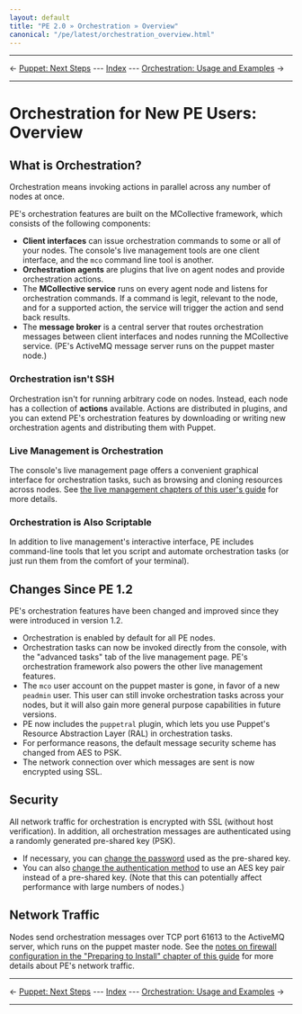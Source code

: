 ```yaml
---
layout: default
title: "PE 2.0 » Orchestration » Overview"
canonical: "/pe/latest/orchestration_overview.html"
---
```


* * *

&larr; [Puppet: Next Steps](./puppet_next_steps.html) --- [Index](./) --- [Orchestration: Usage and Examples](./orchestration_usage.html) &rarr;

* * *

Orchestration for New PE Users: Overview
=====

What is Orchestration?
-----

Orchestration means invoking actions in parallel across any number of nodes at once.

PE's orchestration features are built on the MCollective framework, which consists of the following components:

* **Client interfaces** can issue orchestration commands to some or all of your nodes. The console's live management tools are one client interface, and the `mco` command line tool is another.
* **Orchestration agents**  are plugins that live on agent nodes and provide orchestration actions.
* The **MCollective service** runs on every agent node and listens for orchestration commands. If a command is legit, relevant to the node, and for a supported action, the service will trigger the action and send back results.
* The **message broker** is a central server that routes orchestration messages between client interfaces and nodes running the MCollective service. (PE's ActiveMQ message server runs on the puppet master node.)

### Orchestration isn't SSH

Orchestration isn't for running arbitrary code on nodes. Instead, each node has a collection of **actions** available. Actions are distributed in plugins, and you can extend PE's orchestration features by downloading or writing new orchestration agents and distributing them with Puppet.

### Live Management is Orchestration

The console's live management page offers
a convenient graphical interface for orchestration tasks, such as
browsing and cloning resources across nodes. See [the live management chapters of this user's guide](./console_live.html) for more details.

### Orchestration is Also Scriptable

In addition to live management's interactive interface, PE includes command-line tools
that let you script and automate orchestration tasks (or just run them from the comfort of your terminal).

Changes Since PE 1.2
-----

PE's orchestration features have been changed and improved since they were introduced in version 1.2.

* Orchestration is enabled by default for all PE nodes.
* Orchestration tasks can now be invoked directly from the console, with the "advanced tasks" tab of the live management page. PE's orchestration framework also powers the other live management features.
* The `mco` user account on the puppet master is gone, in favor of a new `peadmin` user. This user can still invoke orchestration tasks across your nodes, but it will also gain more general purpose capabilities in future versions.
* PE now includes the `puppetral` plugin, which lets you use Puppet's Resource Abstraction Layer (RAL) in orchestration tasks.
* For performance reasons, the default message security scheme has changed from AES to PSK.
* The network connection over which messages are sent is now encrypted using SSL.

Security
-----

All network traffic for orchestration is encrypted with SSL (without host verification). In addition, all orchestration messages are authenticated using a randomly generated pre-shared key (PSK).

* If necessary, you can [change the password][mco_password] used as the pre-shared key.
* You can also [change the authentication method][mco_aes] to use an AES key pair instead of a pre-shared key. (Note that this can potentially affect performance with large numbers of nodes.)

[mco_password]: ./maint_reconfiguring.html#changing-the-pre-shared-key
[mco_aes]: ./maint_reconfiguring.html#changing-the-authentication-method


Network Traffic
-----

Nodes send orchestration messages over TCP port 61613
to the ActiveMQ server, which runs on the puppet master node. See the [notes on firewall configuration in the "Preparing to Install" chapter of this guide](./install_preparing.html#firewall-configuration) for more details about PE's network traffic.

* * *

&larr; [Puppet: Next Steps](./puppet_next_steps.html) --- [Index](./) --- [Orchestration: Usage and Examples](./orchestration_usage.html) &rarr;

* * *

